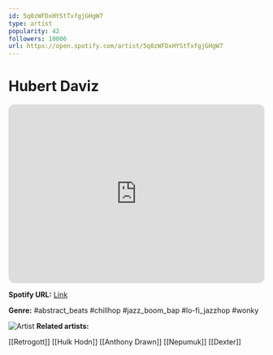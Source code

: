 ```yaml
---
id: 5q0zWFDxHYStTxfgjGHgW7
type: artist
popularity: 42
followers: 10006
url: https://open.spotify.com/artist/5q0zWFDxHYStTxfgjGHgW7
---
```

# Hubert Daviz

<iframe style="border-radius:12px" src="https://open.spotify.com/embed/artist/5q0zWFDxHYStTxfgjGHgW7" width="100%" height="352" frameBorder="0" allowfullscreen="" allow="autoplay; clipboard-write; encrypted-media; fullscreen; picture-in-picture" loading="lazy"></iframe>

**Spotify URL:** [Link](https://open.spotify.com/artist/5q0zWFDxHYStTxfgjGHgW7)

**Genre:**  #abstract_beats #chillhop #jazz_boom_bap #lo-fi_jazzhop #wonky

![Artist](https://i.scdn.co/image/ab6761610000e5ebf54da548f63b24e78104ef66)
**Related artists:**

[[Retrogott]]
[[Hulk Hodn]]
[[Anthony Drawn]]
[[Nepumuk]]
[[Dexter]]
